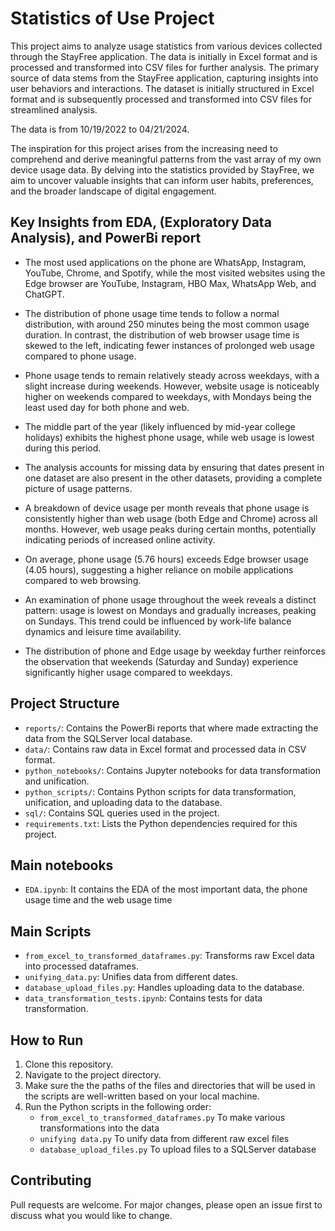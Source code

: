 # Statistics of Use Project

This project aims to analyze usage statistics from various devices collected through the StayFree application. The data is initially in Excel format and is processed and transformed into CSV files for further analysis.
The primary source of data stems from the StayFree application, capturing insights into user behaviors and interactions. The dataset is initially structured in Excel format and is subsequently processed and transformed into CSV files for streamlined analysis.

The data is from 10/19/2022 to 04/21/2024.

The inspiration for this project arises from the increasing need to comprehend and derive meaningful patterns from the vast array of my own device usage data. By delving into the statistics provided by StayFree, we aim to uncover valuable insights that can inform user habits, preferences, and the broader landscape of digital engagement.

## Key Insights from EDA, (Exploratory Data Analysis), and PowerBi report

- The most used applications on the phone are WhatsApp, Instagram, YouTube, Chrome, and Spotify, while the most visited websites using the Edge browser are YouTube, Instagram, HBO Max, WhatsApp Web, and ChatGPT.

- The distribution of phone usage time tends to follow a normal distribution, with around 250 minutes being the most common usage duration. In contrast, the distribution of web browser usage time is skewed to the left, indicating fewer instances of prolonged web usage compared to phone usage.

- Phone usage tends to remain relatively steady across weekdays, with a slight increase during weekends. However, website usage is noticeably higher on weekends compared to weekdays, with Mondays being the least used day for both phone and web.

- The middle part of the year (likely influenced by mid-year college holidays) exhibits the highest phone usage, while web usage is lowest during this period.

- The analysis accounts for missing data by ensuring that dates present in one dataset are also present in the other datasets, providing a complete picture of usage patterns.

- A breakdown of device usage per month reveals that phone usage is consistently higher than web usage (both Edge and Chrome) across all months. However, web usage peaks during certain months, potentially indicating periods of increased online activity.

- On average, phone usage (5.76 hours) exceeds Edge browser usage (4.05 hours), suggesting a higher reliance on mobile applications compared to web browsing.

- An examination of phone usage throughout the week reveals a distinct pattern: usage is lowest on Mondays and gradually increases, peaking on Sundays. This trend could be influenced by work-life balance dynamics and leisure time availability.

- The distribution of phone and Edge usage by weekday further reinforces the observation that weekends (Saturday and Sunday) experience significantly higher usage compared to weekdays.

## Project Structure

- `reports/`: Contains the PowerBi reports that where made extracting the data from the SQLServer local database.
- `data/`: Contains raw data in Excel format and processed data in CSV format.
- `python_notebooks/`: Contains Jupyter notebooks for data transformation and unification.
- `python_scripts/`: Contains Python scripts for data transformation, unification, and uploading data to the database.
- `sql/`: Contains SQL queries used in the project.
- `requirements.txt`: Lists the Python dependencies required for this project.

## Main notebooks
- `EDA.ipynb`: It contains the EDA of the most important data, the phone usage time and the web usage time
  
## Main Scripts

- `from_excel_to_transformed_dataframes.py`: Transforms raw Excel data into processed dataframes.
- `unifying_data.py`: Unifies data from different dates.
- `database_upload_files.py`: Handles uploading data to the database.
- `data_transformation_tests.ipynb`: Contains tests for data transformation.

## How to Run

1. Clone this repository.
2. Navigate to the project directory.
3. Make sure the the paths of the files and directories that will be used in the scripts are well-written based on your local machine.
4. Run the Python scripts in the following order:
    - `from_excel_to_transformed_dataframes.py` To make various transformations into the data
    - `unifying data.py` To unify data from different raw excel files
    - `database_upload_files.py`  To upload files to a SQLServer database

## Contributing

Pull requests are welcome. For major changes, please open an issue first to discuss what you would like to change.
